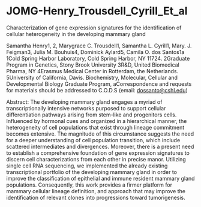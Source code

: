 # JOMG-Henry_Trousdell_Cyrill_Et_al
Characterization of gene expression signatures for the identification of cellular heterogeneity in the developing mammary gland 

Samantha Henry1, 2, Marygrace C. Trousdell1, Samantha L. Cyrill1, Mary. J. Feigman3, Julia M. Bouhuis4, Dominick Aylard5, Camila O. dos Santos1a 
1Cold Spring Harbor Laboratory, Cold Spring Harbor, NY 11724. 
2Graduate Program in Genetics, Stony Brook University
3R&D, United Biomedical Pharma, NY 
4Erasmus Medical Center in Rotterdam, the Netherlands.
5University of California, Davis. Biochemistry, Molecular, Cellular and Developmental Biology Graduate Program, 
aCorrespondence   and   requests   for   materials   should   be   addressed   to C.O.D.S (email: dossanto@cshl.edu)

Abstract: The developing mammary gland engages a myriad of transcriptionally	intensive networks purposed to support cellular differentiation pathways arising from stem-like and progenitors cells. Influenced by hormonal cues and organized in a hierarchical manner, the heterogeneity of cell populations that exist through lineage commitment becomes extensive. The magnitude of this circumstance suggests the need for a deeper understanding of cell population transition, which include scattered intermediates and divergences. Moreover, there is a present need to establish a comprehensive foundation of gene expression signatures to discern cell characterizations from each other in precise manor. Utilizing single cell RNA sequencing, we implemented the already existing transcriptional portfolio of the developing mammary gland in order to improve the classification of epithelial and immune resident mammary gland populations. Consequently, this work provides a firmer platform for mammary cellular lineage definition, and approach that may improve the identification of relevant clones into progressions toward tumorigenesis. 

